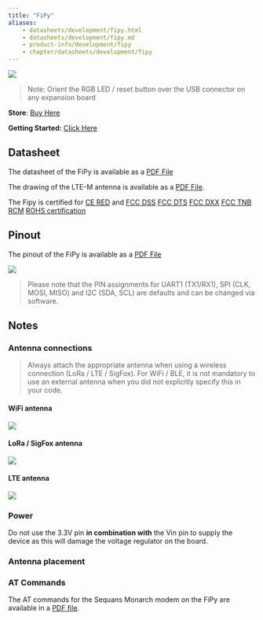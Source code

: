 ```yaml
---
title: "FiPy"
aliases:
    - datasheets/development/fipy.html
    - datasheets/development/fipy.md
    - product-info/development/fipy
    - chapter/datasheets/development/fipy
---
```


![](/gitbook/assets/fipy-1.png)

> Note: Orient the RGB LED / reset button over the USB connector on any expansion board 



**Store**: [Buy Here](https://pycom.io/product/fipy/)

**Getting Started:** [Click Here](/gettingstarted/)


## Datasheet

The datasheet of the FiPy is available as a [PDF File](/gitbook/assets/specsheets/Pycom_002_Specsheets_FiPy_v2.pdf)

The drawing of the LTE-M antenna is available as a [PDF File](/gitbook/assets/lte-m-antenna-drawing.pdf).

The Fipy is certified for [CE RED](/gitbook/assets/fipy_c03-b0-red-final.pdf) and [FCC DSS](/gitbook/assets/pycom-2ajmtfipy01r-fcc-grant-dss.pdf) [FCC DTS](/gitbook/assets/pycom-2ajmtfipy01r-fcc-grant-dts.pdf) [FCC DXX](/gitbook/assets/pycom-2ajmtfipy01r-fcc-grant-dxx.pdf) [FCC TNB](/gitbook/assets/pycom-2ajmtfipy01r-fcc-grant-tnb.pdf)
[RCM](/gitbook/assets/RCM-Fipy.pdf)
[ROHS certification](/gitbook/assets/RoHs_declarations/RoHS-for-FiPy(8217-00091P)-20190523.pdf)
## Pinout

The pinout of the FiPy is available as a [PDF File](/gitbook/assets/fipy-pinout.pdf)

![](/gitbook/assets/fipy-pinout.png)

> Please note that the PIN assignments for UART1 (TX1/RX1), SPI (CLK, MOSI, MISO) and I2C (SDA, SCL) are defaults and can be changed via software.

## Notes

### Antenna connections

>Always attach the appropriate antenna when using a wireless connection (LoRa / LTE / SigFox). For WiFi / BLE, it is not mandatory to use an external antenna when you did not explicitly specify this in your code.
#### WiFi antenna
![](/gitbook/assets/wifi_pigtail_ant_fipy.png)
#### LoRa / SigFox antenna
![](/gitbook/assets/lora_sigfox_pigtail_ant_fipy.png)
#### LTE antenna
![](/gitbook/assets/lte_ant_fipy.png)
### Power
Do not use the 3.3V pin **in combination with** the Vin pin to supply the device as this will damage the voltage regulator on the board.

### Antenna placement
 


### AT Commands

The AT commands for the Sequans Monarch modem on the FiPy are available in a [PDF file](/gitbook/assets/Monarch-LR5110-ATCmdRefMan-rev6_noConfidential.pdf).
